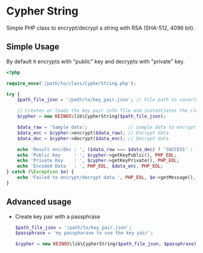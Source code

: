 # Cypher String

Simple PHP class to encrypt/decrypt a string with RSA (SHA-512, 4096 bit).

## Simple Usage

By default it encrypts with "public" key and decrypts with "private" key.

```php
<?php

require_once('/path/to/class/CypherString.php');

try {
    $path_file_json = '/path/to/key_pair.json'; // File path to save/load the key pair

    // Creates or loads the key pair info file and instantiates the class object
    $cypher = new KEINOS\lib\CypherString($path_file_json);

    $data_raw = 'Sample data';               // Sample data to encrypt
    $data_enc = $cypher->encrypt($data_raw); // Encrypt data
    $data_dec = $cypher->decrypt($data_enc); // Decrypt data

    echo 'Result enc/dec : ', ($data_raw === $data_dec) ? 'SUCCESS' : 'FAIL', PHP_EOL;
    echo 'Public Key     : ', $cypher->getKeyPublic(), PHP_EOL;
    echo 'Private Key    : ', $cypher->getKeyPrivate(), PHP_EOL;
    echo 'Encoded Data   : ', PHP_EOL, $data_enc, PHP_EOL;
} catch (\Exception $e) {
    echo 'Failed to encrypt/decrypt data.', PHP_EOL, $e->getMessage(), PHP_EOL;
}
```

## Advanced usage

- Create key pair with a passphrase

  ```php
  $path_file_json = '/path/to/key_pair.json';
  $passphrase = 'my passpharase to use the key pair';

  $cypher = new KEINOS\lib\CypherString($path_file_json, $passphrase);
  ```
